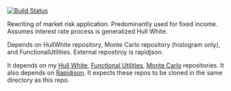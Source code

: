 [![Build Status](https://travis-ci.org/phillyfan1138/marketRisk.svg?branch=master)](https://travis-ci.org/phillyfan1138/marketRisk)

Rewriting of market risk application.  Predominantly used for fixed income.  Assumes interest rate process is generalized Hull White.

Depends on HullWhite repository, Monte Carlo repository (histogram only), and FunctionalUtilities.  External repostiroy is rapidjson.

It depends on my <a href="https://github.com/phillyfan1138/HullWhite">Hull White</a>,  <a href="https://github.com/phillyfan1138/FunctionalUtilities">Functional Utilities</a>, 
<a href="https://github.com/phillyfan1138/MonteCarlo">Monte Carlo</a> repositories.  It also depends on <a href="https://github.com/miloyip/rapidjson">Rapidjson</a>.   It expects these repos to be cloned in the same directory as this repo.
